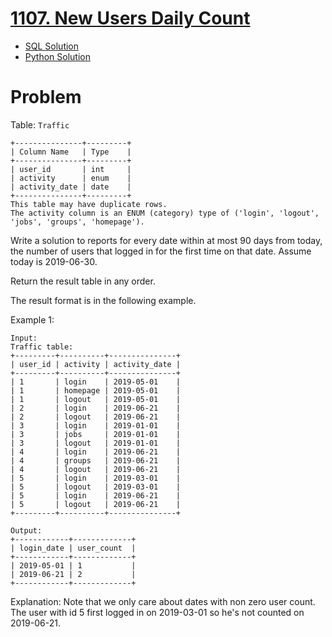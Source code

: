 # [1107. New Users Daily Count](https://leetcode.com/problems/new-users-daily-count/)

* [SQL Solution](https://leetcode.com/problems/new-users-daily-count/solutions/7173349/cte-and-row_number-by-atamalu123-sc1d/)
* [Python Solution](https://leetcode.com/problems/new-users-daily-count/solutions/7173385/pandas-solution-by-atamalu123-9zyp/)

# Problem

Table: `Traffic`

```
+---------------+---------+
| Column Name   | Type    |
+---------------+---------+
| user_id       | int     |
| activity      | enum    |
| activity_date | date    |
+---------------+---------+
This table may have duplicate rows.
The activity column is an ENUM (category) type of ('login', 'logout', 'jobs', 'groups', 'homepage').
```

Write a solution to reports for every date within at most 90 days from today, the number of users that logged in for the first time on that date. Assume today is 2019-06-30.

Return the result table in any order.

The result format is in the following example.

Example 1:

```
Input: 
Traffic table:
+---------+----------+---------------+
| user_id | activity | activity_date |
+---------+----------+---------------+
| 1       | login    | 2019-05-01    |
| 1       | homepage | 2019-05-01    |
| 1       | logout   | 2019-05-01    |
| 2       | login    | 2019-06-21    |
| 2       | logout   | 2019-06-21    |
| 3       | login    | 2019-01-01    |
| 3       | jobs     | 2019-01-01    |
| 3       | logout   | 2019-01-01    |
| 4       | login    | 2019-06-21    |
| 4       | groups   | 2019-06-21    |
| 4       | logout   | 2019-06-21    |
| 5       | login    | 2019-03-01    |
| 5       | logout   | 2019-03-01    |
| 5       | login    | 2019-06-21    |
| 5       | logout   | 2019-06-21    |
+---------+----------+---------------+
```
```
Output: 
+------------+-------------+
| login_date | user_count  |
+------------+-------------+
| 2019-05-01 | 1           |
| 2019-06-21 | 2           |
+------------+-------------+
```
Explanation: 
Note that we only care about dates with non zero user count.
The user with id 5 first logged in on 2019-03-01 so he's not counted on 2019-06-21.
